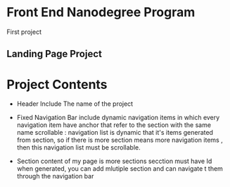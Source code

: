 # Front End Nanodegree Program

First project

## Landing Page Project 

# Project  Contents

* Header
        Include The name of the project

* Fixed Navigation Bar
        include dynamic navigation items in which every navigation item have anchor
        that refer to the section with the same name 
        scrollable : navigation list is dynamic that it's items generated from section,
                    so if there is more section means more navigation items ,
                    then this navigation list must be scrollable.

* Section
        content of my page is more sections
        secction must have Id when generated,
        you can add mlutiple section and can navigate t them through the navigation bar
